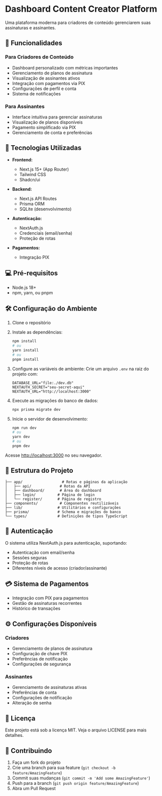 # Dashboard Content Creator Platform

Uma plataforma moderna para criadores de conteúdo gerenciarem suas assinaturas e assinantes.

## 🌟 Funcionalidades

### Para Criadores de Conteúdo
- Dashboard personalizado com métricas importantes
- Gerenciamento de planos de assinatura
- Visualização de assinantes ativos
- Integração com pagamentos via PIX
- Configurações de perfil e conta
- Sistema de notificações

### Para Assinantes
- Interface intuitiva para gerenciar assinaturas
- Visualização de planos disponíveis
- Pagamento simplificado via PIX
- Gerenciamento de conta e preferências

## 🚀 Tecnologias Utilizadas

- **Frontend:**
  - Next.js 15+ (App Router)
  - Tailwind CSS
  - Shadcn/ui

- **Backend:**
  - Next.js API Routes
  - Prisma ORM
  - SQLite (desenvolvimento)

- **Autenticação:**
  - NextAuth.js
  - Credenciais (email/senha)
  - Proteção de rotas

- **Pagamentos:**
  - Integração PIX

## 💻 Pré-requisitos

- Node.js 18+ 
- npm, yarn, ou pnpm

## 🛠️ Configuração do Ambiente

1. Clone o repositório
2. Instale as dependências:
   ```bash
   npm install
   # ou
   yarn install
   # ou
   pnpm install
   ```

3. Configure as variáveis de ambiente:
   Crie um arquivo `.env` na raiz do projeto com:
   ```
   DATABASE_URL="file:./dev.db"
   NEXTAUTH_SECRET="seu-secret-aqui"
   NEXTAUTH_URL="http://localhost:3000"
   ```

4. Execute as migrações do banco de dados:
   ```bash
   npx prisma migrate dev
   ```

5. Inicie o servidor de desenvolvimento:
   ```bash
   npm run dev
   # ou
   yarn dev
   # ou
   pnpm dev
   ```

Acesse [http://localhost:3000](http://localhost:3000) no seu navegador.

## 📁 Estrutura do Projeto

```
├── app/                  # Rotas e páginas da aplicação
│   ├── api/             # Rotas da API
│   ├── dashboard/       # Área do dashboard
│   ├── login/          # Página de login
│   └── register/       # Página de registro
├── components/          # Componentes reutilizáveis
├── lib/                # Utilitários e configurações
├── prisma/             # Schema e migrações do banco
└── types/              # Definições de tipos TypeScript
```

## 🔐 Autenticação

O sistema utiliza NextAuth.js para autenticação, suportando:
- Autenticação com email/senha
- Sessões seguras
- Proteção de rotas
- Diferentes níveis de acesso (criador/assinante)

## 💳 Sistema de Pagamentos

- Integração com PIX para pagamentos
- Gestão de assinaturas recorrentes
- Histórico de transações

## ⚙️ Configurações Disponíveis

### Criadores
- Gerenciamento de planos de assinatura
- Configuração de chave PIX
- Preferências de notificação
- Configurações de segurança

### Assinantes
- Gerenciamento de assinaturas ativas
- Preferências de conta
- Configurações de notificação
- Alteração de senha

## 📄 Licença

Este projeto está sob a licença MIT. Veja o arquivo LICENSE para mais detalhes.

## 🤝 Contribuindo

1. Faça um fork do projeto
2. Crie uma branch para sua feature (`git checkout -b feature/AmazingFeature`)
3. Commit suas mudanças (`git commit -m 'Add some AmazingFeature'`)
4. Push para a branch (`git push origin feature/AmazingFeature`)
5. Abra um Pull Request
